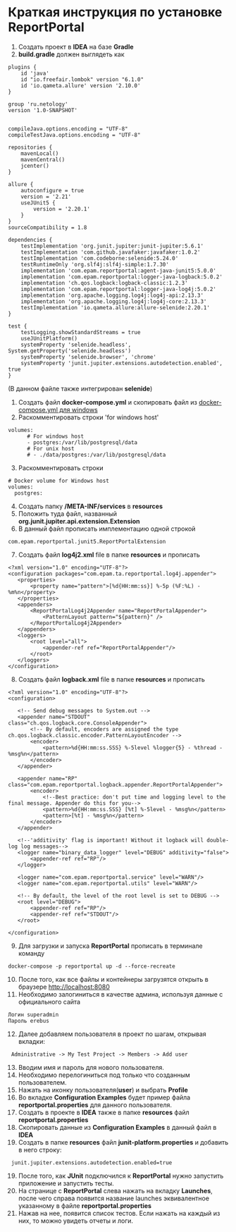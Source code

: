# Краткая инструкция по установке ReportPortal
1. Создать проект в **IDEA** на базе **Gradle**
2. **build.gradle** должен выглядеть как

```
plugins {
    id 'java'
    id "io.freefair.lombok" version "6.1.0"
    id 'io.qameta.allure' version '2.10.0'
}

group 'ru.netology'
version '1.0-SNAPSHOT'


compileJava.options.encoding = "UTF-8"
compileTestJava.options.encoding = "UTF-8"

repositories {
    mavenLocal()
    mavenCentral()
    jcenter()
}

allure {
    autoconfigure = true
    version = '2.21'
    useJUnit5 {
        version = '2.20.1'
    }
}
sourceCompatibility = 1.8

dependencies {
    testImplementation 'org.junit.jupiter:junit-jupiter:5.6.1'
    testImplementation 'com.github.javafaker:javafaker:1.0.2'
    testImplementation 'com.codeborne:selenide:5.24.0'
    testRuntimeOnly 'org.slf4j:slf4j-simple:1.7.30'
    implementation 'com.epam.reportportal:agent-java-junit5:5.0.0'
    implementation 'com.epam.reportportal:logger-java-logback:5.0.2'
    implementation 'ch.qos.logback:logback-classic:1.2.3'
    implementation 'com.epam.reportportal:logger-java-log4j:5.0.2'
    implementation 'org.apache.logging.log4j:log4j-api:2.13.3'
    implementation 'org.apache.logging.log4j:log4j-core:2.13.3'
    testImplementation 'io.qameta.allure:allure-selenide:2.20.1'
}

test {
    testLogging.showStandardStreams = true
    useJUnitPlatform()
    systemProperty 'selenide.headless', System.getProperty('selenide.headless')
    systemProperty 'selenide.browser', 'chrome'
    systemProperty 'junit.jupiter.extensions.autodetection.enabled', true
}

```

(В данном файле также интегрирован **selenide**)

1. Создать файл **docker-compose.yml** и скопировать файл из [docker-compose.yml для windows](https://github.com/reportportal/reportportal/blob/master/docker-compose.yml)
1. Раскомментировать строки 'for windows host'

```
volumes:
      # For windows host
      - postgres:/var/lib/postgresql/data
      # For unix host
      # - ./data/postgres:/var/lib/postgresql/data
 ```

3. Раскомментировать строки

```
# Docker volume for Windows host
volumes:
  postgres:
```

4. Создать папку  **/META-INF/services** в **resources**
5. Положить туда файл, названный **org.junit.jupiter.api.extension.Extension**
6. В данный файл прописать имплементацию одной строкой

 ```
 com.epam.reportportal.junit5.ReportPortalExtension
 ```

7. Создать файл **log4j2.xml** file в папке **resources** и прописать

 ```
 <?xml version="1.0" encoding="UTF-8"?>
<configuration packages="com.epam.ta.reportportal.log4j.appender">
    <properties>
        <property name="pattern">[%d{HH:mm:ss}] %-5p (%F:%L) - %m%n</property>
    </properties>
    <appenders>
        <ReportPortalLog4j2Appender name="ReportPortalAppender">
            <PatternLayout pattern="${pattern}" />
        </ReportPortalLog4j2Appender>
    </appenders>
    <loggers>
        <root level="all">
            <appender-ref ref="ReportPortalAppender"/>
        </root>
    </loggers>
</configuration>

```
8. Создать файл **logback.xml** file в папке **resources** и прописать

 ```
 <?xml version="1.0" encoding="UTF-8"?>
<configuration>

    <!-- Send debug messages to System.out -->
    <appender name="STDOUT" class="ch.qos.logback.core.ConsoleAppender">
        <!-- By default, encoders are assigned the type ch.qos.logback.classic.encoder.PatternLayoutEncoder -->
        <encoder>
            <pattern>%d{HH:mm:ss.SSS} %-5level %logger{5} - %thread - %msg%n</pattern>
        </encoder>
    </appender>

    <appender name="RP" class="com.epam.reportportal.logback.appender.ReportPortalAppender">
        <encoder>
            <!--Best practice: don't put time and logging level to the final message. Appender do this for you-->
            <pattern>%d{HH:mm:ss.SSS} [%t] %-5level - %msg%n</pattern>
            <pattern>[%t] - %msg%n</pattern>
        </encoder>
    </appender>

    <!--'additivity' flag is important! Without it logback will double-log log messages-->
    <logger name="binary_data_logger" level="DEBUG" additivity="false">
        <appender-ref ref="RP"/>
    </logger>

    <logger name="com.epam.reportportal.service" level="WARN"/>
    <logger name="com.epam.reportportal.utils" level="WARN"/>

    <!-- By default, the level of the root level is set to DEBUG -->
    <root level="DEBUG">
        <appender-ref ref="RP"/>
        <appender-ref ref="STDOUT"/>
    </root>

</configuration>

```

9. Для загрузки и запуска **ReportPortal** прописать в терминале команду

```
docker-compose -p reportportal up -d --force-recreate
```

10. После того, как все файлы и контейнеры загрузятся открыть в браузере <http://localhost:8080>
11. Необходимо залогиниться в качестве админа, используя данные с официального сайта

```
Логин superadmin
Пароль erebus
```

12. Далее добавляем пользователя в проект по шагам, открывая вкладки:

```
 Administrative -> My Test Project -> Members -> Add user
```
13. Вводим имя и пароль для нового пользователя.
14. Необходимо перелогиниться под только что созданным пользователем.
15. Нажать на иконку пользователя(**user**) и выбрать **Profile**
15. Во вкладке **Configuration Examples** будет пример файла **reportportal.properties** для данного пользователя.
16. Создать в проекте в **IDEA** также в папке **resources** файл **reportportal.properties**
17. Скопировать данные из **Configuration Examples** в данный файл в **IDEA**
18. Создать в папке **resources** файл **junit-platform.properties** и добавить в него строку:

```
 junit.jupiter.extensions.autodetection.enabled=true
```

19. После того, как **JUnit** подключился к **ReportPortal** нужно запустить приложение и запустить тесты.
20. На странице с **ReportPortal** слева нажать на вкладку **Launches**, после чего справа появится название launches эквивалентное указанному в файле **reportportal.properties**
21. Нажав на нее, появится список тестов. Если нажать на каждый из них, то можно увидеть отчеты и логи.